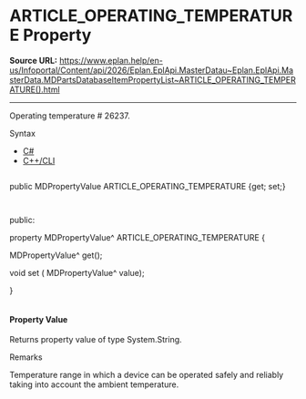 # ARTICLE_OPERATING_TEMPERATURE Property

**Source URL:** https://www.eplan.help/en-us/Infoportal/Content/api/2026/Eplan.EplApi.MasterDatau~Eplan.EplApi.MasterData.MDPartsDatabaseItemPropertyList~ARTICLE_OPERATING_TEMPERATURE().html

---

Operating temperature # 26237.

Syntax

- [C#](#i-syntax-CS)
- [C++/CLI](#i-syntax-CPP2005)

```
```
public MDPropertyValue ARTICLE_OPERATING_TEMPERATURE {get; set;}
```
```

```
```
public:

property MDPropertyValue^ ARTICLE_OPERATING_TEMPERATURE {

   MDPropertyValue^ get();

   void set (    MDPropertyValue^ value);

}
```
```

#### Property Value

Returns property value of type System.String.

Remarks

Temperature range in which a device can be operated safely and reliably taking into account the ambient temperature.
